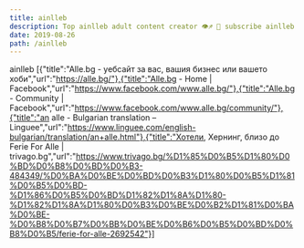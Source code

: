 ```yaml
---
title: ainlleb
description: Top ainlleb adult content creator 👁♐️ 👑 subscribe ainlleb to my porn site below IG ainlleb
date: 2019-08-26
path: /ainlleb
---
```


ainlleb
[{"title":"Alle.bg - уебсайт за вас, вашия бизнес или вашето хоби","url":"https://alle.bg/"},{"title":"Alle.bg - Home | Facebook","url":"https://www.facebook.com/www.alle.bg/"},{"title":"Alle.bg - Community | Facebook","url":"https://www.facebook.com/www.alle.bg/community/"},{"title":"an alle - Bulgarian translation – Linguee","url":"https://www.linguee.com/english-bulgarian/translation/an+alle.html"},{"title":"Хотели, Хернинг, близо до Ferie For Alle | trivago.bg","url":"https://www.trivago.bg/%D1%85%D0%B5%D1%80%D0%BD%D0%B8%D0%BD%D0%B3-484349/%D0%BA%D0%BE%D0%BD%D0%B3%D1%80%D0%B5%D1%81%D0%B5%D0%BD-%D1%86%D0%B5%D0%BD%D1%82%D1%8A%D1%80-%D1%82%D1%8A%D1%80%D0%B3%D0%BE%D0%B2%D1%81%D0%BA%D0%BE-%D0%B8%D0%B7%D0%BB%D0%BE%D0%B6%D0%B5%D0%BD%D0%B8%D0%B5/ferie-for-alle-2692542"}]

